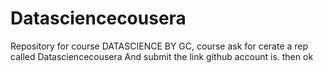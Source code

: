 # Datasciencecousera
Repository for course DATASCIENCE
 BY GC, course ask for cerate a rep called Datasciencecousera
And submit the link github account is.
then ok
